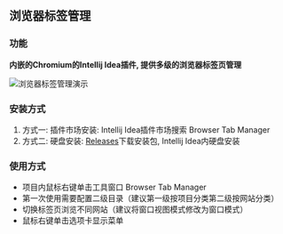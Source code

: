 ## 浏览器标签管理

### 功能

**内嵌的Chromium的Intellij Idea插件, 提供多级的浏览器标签页管理**

![浏览器标签管理演示](doc/浏览器标签管理演示.gif)

### 安装方式

1. 方式一: 插件市场安装: Intellij Idea插件市场搜索 Browser Tab Manager
2. 方式二: 硬盘安装: [Releases](https://github.com/jiuzhuan/browser-tab-manager/releases)下载安装包, Intellij Idea内硬盘安装

### 使用方式

* 项目内鼠标右键单击工具窗口 Browser Tab Manager
* 第一次使用需要配置二级目录（建议第一级按项目分类第二级按网站分类）
* 切换标签页浏览不同网站（建议将窗口视图模式修改为窗口模式）  
* 鼠标右键单击选项卡显示菜单